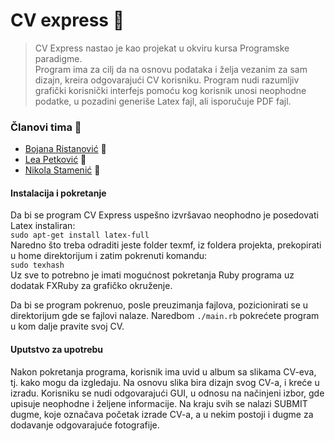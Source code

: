 # CV express :gem:

>CV Express nastao je kao projekat u okviru kursa Programske paradigme. <br>
Program ima za cilj da na osnovu podataka i želja vezanim za sam dizajn, kreira odgovarajući CV korisniku. 
Program nudi razumljiv grafički korisnički interfejs pomoću kog korisnik unosi neophodne podatke, u pozadini generiše Latex fajl, ali isporučuje PDF fajl.

### Članovi tima :rainbow:
- [Bojana Ristanović](https://github.com/BokalinaR) 🦄
- [Lea Petković](https://github.com/leic25) 🦄
- [Nikola Stamenić](https://github.com/stuckey10) 🦄


#### Instalacija i pokretanje

Da bi se program CV Express uspešno izvršavao neophodno je posedovati Latex instaliran: <br/>
``` sudo apt-get install latex-full ``` <br/>
Naredno što treba odraditi jeste folder texmf, iz foldera projekta, prekopirati u home direktorijum i zatim pokrenuti komandu: <br/>
``` sudo texhash ``` <br/>
Uz sve to potrebno je imati mogućnost pokretanja Ruby programa uz dodatak FXRuby za grafičko okruženje. 

Da bi se program pokrenuo, posle preuzimanja fajlova, pozicionirati se u direktorijum gde se fajlovi nalaze. 
Naredbom  ``` ./main.rb ``` pokrećete program u kom dalje pravite svoj CV.

#### Uputstvo za upotrebu

Nakon pokretanja programa, korisnik ima uvid u album sa slikama CV-eva, tj. kako mogu da izgledaju. Na osnovu slika bira dizajn svog CV-a, i kreće u izradu. Korisniku se nudi odgovarajući GUI,  u odnosu na načinjeni izbor, gde upisuje neophodne i željene informacije. Na kraju svih se nalazi SUBMIT dugme, koje označava početak izrade CV-a, a u nekim postoji i dugme za dodavanje odgovarajuće fotografije.

